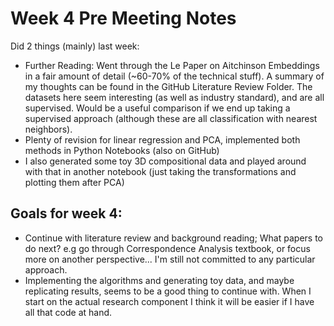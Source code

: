 # Week 4 Pre Meeting Notes
 Did 2 things (mainly) last week: 
 
 - Further Reading: Went through the Le Paper on Aitchinson Embeddings in a fair amount of detail (~60-70% of the technical stuff). A summary of my thoughts can be found in the GitHub Literature Review Folder. The datasets here seem interesting (as well as industry standard), and are all supervised. Would be a useful comparison if we end up taking a supervised approach (although these are all classification with nearest neighbors). 
 - Plenty of revision for linear regression and PCA, implemented both methods in Python Notebooks (also on GitHub)
 - I also generated some toy 3D compositional data and played around with that in another notebook (just taking the transformations and plotting them after PCA)

## Goals for week 4: 

- Continue with literature review and background reading; What papers to do next? e.g go through Correspondence Analysis textbook, or focus more on another perspective... I'm still not committed to any particular approach. 
- Implementing the algorithms and generating toy data, and maybe replicating results, seems to be a good thing to continue with. When I start on the actual research component I think it will be easier if I have all that code at hand.  